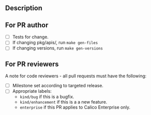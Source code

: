 ## Description

<!-- A few sentences describing the overall goals of the pull request's commits.
Please include
- the type of fix - (e.g. bug fix, new feature, documentation)
- some details on _why_ this PR should be merged
- the details of the testing you've done on it (both manual and automated)
- which components are affected by this PR
- links to issues that this PR addresses
-->

## For PR author

- [ ] Tests for change.
- [ ] If changing pkg/apis/, run `make gen-files`
- [ ] If changing versions, run `make gen-versions`

## For PR reviewers

A note for code reviewers - all pull requests must have the following:

- [ ] Milestone set according to targeted release.
- [ ] Appropriate labels:
  - `kind/bug` if this is a bugfix.
  - `kind/enhancement` if this is a a new feature.
  - `enterprise` if this PR applies to Calico Enterprise only.
